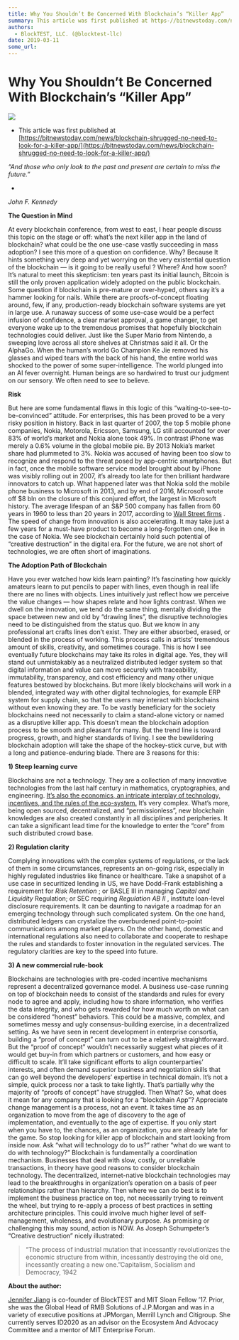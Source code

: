 ```yaml
---
title: Why You Shouldn’t Be Concerned With Blockchain’s “Killer App”
summary: This article was first published at https-//bitnewstoday.com/news/blockchain-shrugged-no-need-to-look-for-a-killer-app/ “And those who only look to the past and present are certain to miss the future.” John F. Kennedy The Question in Mind At every blockchain conference, from west to east, I hear people discuss this topic on the stage or off- what’s the next killer app in the land of blockchain? what could be the one use-case vastly succeeding in mass adoption? I see this more of a question on co
authors:
  - BlockTEST, LLC. (@blocktest-llc)
date: 2019-03-11
some_url: 
---
```


# Why You Shouldn’t Be Concerned With Blockchain’s “Killer App”



![](https://api.kauri.io:443/ipfs/QmbMKHV3cXaiPRGEUTC7Rv7uaBvosQVqFVBxsoimmwXxgn)




 * This article was first published at [https://bitnewstoday.com/news/blockchain-shrugged-no-need-to-look-for-a-killer-app/](https://bitnewstoday.com/news/blockchain-shrugged-no-need-to-look-for-a-killer-app/) 
 
_“And those who only look to the past and present are certain to miss the future.”_
   
 - 
_John F. Kennedy_
 
 
**The Question in Mind**
 
At every blockchain conference, from west to east, I hear people discuss this topic on the stage or off: what’s the next killer app in the land of blockchain? what could be the one use-case vastly succeeding in mass adoption? I see this more of a question on confidence.
Why? Because It hints something very deep and yet worrying on the very existential question of the blockchain — is it going to be really useful ? Where? And how soon?
It’s natural to meet this skepticism: ten years past its initial launch, Bitcoin is still the only proven application widely adopted on the public blockchain. Some question if blockchain is pre-mature or over-hyped, others say it’s a hammer looking for nails. While there are proofs-of-concept floating around, few, if any, production-ready blockchain software systems are yet in large use.
A runaway success of some use-case would be a perfect infusion of confidence, a clear market approval, a game changer, to get everyone wake up to the tremendous promises that hopefully blockchain technologies could deliver. Just like the Super Mario from Nintendo, a sweeping love across all store shelves at Christmas said it all. Or the AlphaGo. When the human’s world Go Champion Ke Jie removed his glasses and wiped tears with the back of his hand, the entire world was shocked to the power of some super-intelligence. The world plunged into an AI fever overnight.
Human beings are so hardwired to trust our judgment on our sensory. We often need to see to believe.
 
**Risk**
 
But here are some fundamental flaws in this logic of this “waiting-to-see-to-be-convinced” attitude. For enterprises, this has been proved to be a very risky position in history.
Back in last quarter of 2007, the top 5 mobile phone companies, Nokia, Motorola, Ericsson, Samsung, LG still accounted for over 83% of world’s market and Nokia alone took 49%. In contrast iPhone was merely a 0.6% volume in the global mobile pie. By 2013 Nokia’s market share had plummeted to 3%. Nokia was accused of having been too slow to recognize and respond to the threat posed by app-centric smartphones. But in fact, once the mobile software service model brought about by iPhone was visibly rolling out in 2007, it’s already too late for then brilliant hardware innovators to catch up.
What happened later was that Nokia sold the mobile phone business to Microsoft in 2013, and by end of 2016, Microsoft wrote off $8 bln on the closure of this conjured effort, the largest in Microsoft history.
The average lifespan of an S&P 500 company has fallen from 60 years in 1960 to less than 20 years in 2017, according to 
[Wall Street firms](https://cnbc.com/2017/08/24/technology-killing-off-corporations-average-lifespan-of-company-under-20-years.html)
 . The speed of change from innovation is also accelerating. It may take just a few years for a must-have product to become a long-forgotten one, like in the case of Nokia.
We see blockchain certainly hold such potential of “creative destruction” in the digital era. For the future, we are not short of technologies, we are often short of imaginations.
 
**The Adoption Path of Blockchain**
 
Have you ever watched how kids learn painting? It’s fascinating how quickly amateurs learn to put pencils to paper with lines, even though in real life there are no lines with objects. Lines intuitively just reflect how we perceive the value changes — how shapes relate and how lights contrast.
When we dwell on the innovation, we tend do the same thing, mentally dividing the space between new and old by “drawing lines”, the disruptive technologies need to be distinguished from the status quo. But we know in any professional art crafts lines don’t exist. They are either absorbed, erased, or blended in the process of working. This process calls in artists’ tremendous amount of skills, creativity, and sometimes courage.
This is how I see eventually future blockchains may take its roles in digital age. Yes, they will stand out unmistakably as a neutralized distributed ledger system so that digital information and value can move securely with traceability, immutability, transparency, and cost efficiency and many other unique features bestowed by blockchains. But more likely blockchains will work in a blended, integrated way with other digital technologies, for example ERP system for supply chain, so that the users may interact with blockchains without even knowing they are. To be vastly beneficiary for the society blockchains need not necessarily to claim a stand-alone victory or named as a disruptive killer app.
This doesn’t mean the blockchain adoption process to be smooth and pleasant for many. But the trend line is toward progress, growth, and higher standards of living. I see the bewildering blockchain adoption will take the shape of the hockey-stick curve, but with a long and patience-enduring blade. There are 3 reasons for this:
 
**1) Steep learning curve**
 
Blockchains are not a technology. They are a collection of many innovative technologies from the last half century in mathematics, cryptographies, and engineering. 
[It’s also the economics, an intricate interplay of technology, incentives, and the rules of the eco-system.](https://bitnewstoday.com/news/the-case-of-bitcoin-pizzas-dlt-for-enterprise-solutions-outside-of-theoretical-field/)
 It’s very complex.
What’s more, being open sourced, decentralized, and “permissionless”, new blockchain knowledges are also created constantly in all disciplines and peripheries. It can take a significant lead time for the knowledge to enter the “core” from such distributed crowd base.
 
**2) Regulation clarity**
 
Complying innovations with the complex systems of regulations, or the lack of them in some circumstances, represents an on-going risk, especially in highly regulated industries like finance or healthcare. Take a snapshot of a use case in securitized lending in US, we have Dodd-Frank establishing a requirement for 
_Risk Retention_
 ; or BASLE III in managing 
_Capital and Liquidity_
 Regulation; or SEC requiring 
_Regulation AB II_
 , institute loan-level disclosure requirements.
It can be daunting to navigate a roadmap for an emerging technology through such complicated system. On the one hand, distributed ledgers can crystalize the overburdened point-to-point communications among market players. On the other hand, domestic and international regulations also need to collaborate and cooperate to reshape the rules and standards to foster innovation in the regulated services. The regulatory clarities are key to the speed into future.
 
**3) A new commercial rule-book**
 
Blockchains are technologies with pre-coded incentive mechanisms represent a decentralized governance model. A business use-case running on top of blockchain needs to consist of the standards and rules for every node to agree and apply, including how to share information, who verifies the data integrity, and who gets rewarded for how much worth on what can be considered “honest” behaviors. This could be a massive, complex, and sometimes messy and ugly consensus-building exercise, in a decentralized setting.
As we have seen in recent development in enterprise consortia, building a “proof of concept” can turn out to be a relatively straightforward. But the “proof of concept” wouldn’t necessarily suggest what pieces of it would get buy-in from which partners or customers, and how easy or difficult to scale. It’ll take significant efforts to align counterparties’ interests, and often demand superior business and negotiation skills that can go well beyond the developers’ expertise in technical domain. It’s not a simple, quick process nor a task to take lightly. That’s partially why the majority of “proofs of concept” have struggled.
Then What?
So, what does it mean for any company that is looking for a “blockchain App”?
Appreciate change management is a process, not an event. It takes time as an organization to move from the age of discovery to the age of implementation, and eventually to the age of expertise. If you only start when you have to, the chances, as an organization, you are already late for the game. So stop looking for killer app of blockchain and start looking from inside now.
Ask “what will technology do to us?” rather “what do we want to do with technology?” Blockchain is fundamentally a coordination mechanism. Businesses that deal with slow, costly, or unreliable transactions, in theory have good reasons to consider blockchain technology.
The decentralized, internet-native blockchain technologies may lead to the breakthroughs in organization’s operation on a basis of peer relationships rather than hierarchy. Then where we can do best is to implement the business practice on top, not necessarily trying to reinvent the wheel, but trying to re-apply a process of best practices in setting architecture principles.
This could involve much higher level of self-management, wholeness, and evolutionary purpose. As promising or challenging this may sound, action is NOW. As Joseph Schumpeter’s “Creative destruction” nicely illustrated:
> “The process of industrial mutation that incessantly revolutionizes the economic structure from within, incessantly destroying the old one, incessantly creating a new one.”Capitalism, Socialism and Democracy, 1942

 
**About the author:**
 
 
[Jennifer Jiang](https://linkedin.com/in/jenniferhjiang/)
 is co-founder of BlockTEST and MIT Sloan Fellow ’17. Prior, she was the Global Head of RMB Solutions of J.P.Morgan and was in a variety of executive positions at JPMorgan, Merrill Lynch and Citigroup. She currently serves ID2020 as an advisor on the Ecosystem And Advocacy Committee and a mentor of MIT Enterprise Forum.
